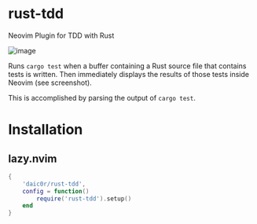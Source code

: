 # rust-tdd
Neovim Plugin for TDD with Rust

![image](https://github.com/daic0r/rust-tdd/assets/13116881/04e9b7d1-1916-49a7-9b99-19b5dd4d0b4c)

Runs `cargo test` when a buffer containing a Rust source file that contains tests is written.
Then immediately displays the results of those tests inside Neovim (see screenshot).

This is accomplished by parsing the output of `cargo test`.

# Installation

## lazy.nvim

```lua
{
    'daic0r/rust-tdd',
    config = function()
        require('rust-tdd').setup()
    end
}
```
